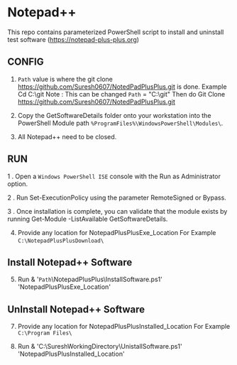 # Notepad++ 

This repo contains parameterized PowerShell script to install and uninstall test software (https://notepad-plus-plus.org)

## CONFIG

1.  `Path` value is where the git clone https://github.com/Suresh0607/NotedPadPlusPlus.git is done.
     Example Cd C:\git Note : This can be changed
	`Path` = "C:\git"
	 Then do Git Clone https://github.com/Suresh0607/NotedPadPlusPlus.git
	
2.   Copy the GetSoftwareDetails folder onto your workstation into the PowerShell Module path `%ProgramFiles%\WindowsPowerShell\Modules\`.

3.   All Notepad++ need to be closed.

	 
## RUN

1 . Open a `Windows PowerShell ISE` console with the Run as Administrator option.

2 . Run Set-ExecutionPolicy using the parameter RemoteSigned or Bypass.

3 . Once installation is complete, you can validate that the module exists by running 
	Get-Module -ListAvailable GetSoftwareDetails. 
	
4.  Provide any location for NotepadPlusPlusExe_Location For Example `C:\NotepadPlusPlusDownload\`

## Install Notepad++ Software
	
5.  Run  & '`Path`\NotepadPlusPlus\InstallSoftware.ps1' 'NotepadPlusPlusExe_Location'


## UnInstall Notepad++ Software

7.  Provide any location for NotepadPlusPlusInstalled_Location For Example `C:\Program Files\` 

6.  Run  & 'C:\SureshWorkingDirectory\UnistallSoftware.ps1' 'NotepadPlusPlusInstalled_Location' 


